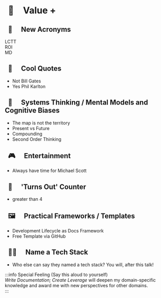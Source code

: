 # <span data-v-549c013f class="icon " style="display:inline; padding: 10px;  padding: 10px; margin-right: 12px;">💎</span> Value + 



## <span data-v-549c013f class="icon " style="display:inline; padding: 10px;  margin-right: 12px;">🗽</span> New Acronyms  
LCTT 
<br/>
ROI 
<br/>
MD


## <span data-v-549c013f class="icon " style="display:inline; padding: 10px;  margin-right: 12px;">🎷</span> Cool Quotes  
- Not Bill Gates  
- Yes Phil Karlton  


##  <span data-v-549c013f class="icon " style="display:inline; padding: 10px;  margin-right: 12px;">💭</span> Systems Thinking / Mental Models and Cognitive Biases  
- The map is not the territory  
- Present vs Future  
- Compounding  
- Second Order Thinking  


## <span data-v-549c013f class="icon " style="display:inline; padding: 10px;  margin-right: 12px;">🎮</span> Entertainment  
- Always have time for Michael Scott  


## <span data-v-549c013f class="icon " style="display:inline; padding: 10px;  margin-right: 12px;">🔄</span> 'Turns Out' Counter
- greater than 4


## <span data-v-549c013f class="icon " style="display:inline; padding: 10px;  margin-right: 12px;">🖼️</span> Practical Frameworks / Templates  
- Development Lifecycle as Docs Framework  
- Free Template via GitHub  


## <span data-v-549c013f class="icon " style="display:inline; padding: 10px;  margin-right: 12px;">👶🏻</span> Name a Tech Stack  
- Who else can say they named a tech stack? You will, after this talk! 


:::info Special Feeling (Say this aloud to yourself)  
*Write Documentation; Create Leverage* will deepen my domain-specific knowledge and award me with new perspectives for other domains.  
:::